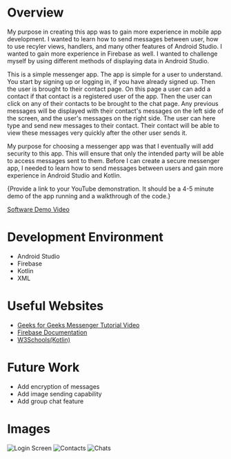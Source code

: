 # Overview

My purpose in creating this app was to gain more experience in mobile app development. I wanted to learn how to send messages between user, how to use recyler views, handlers, and many other features of Android Studio. I wanted to gain more experience in Firebase as well. I wanted to challenge myself by using different methods of displaying data in Android Studio.

This is a simple messenger app. The app is simple for a user to understand. You start by signing up or logging in, if you have already signed up. Then the user is brought to their contact page. On this page a user can add a contact if that contact is a registered user of the app. Then the user can click on any of their contacts to be brought to the chat page. Any previous messages will be displayed with their contact's messages on the left side of the screen, and the user's messages on the right side. The user can here type and send new messages to their contact. Their contact will be able to view these messages very quickly after the other user sends it.

My purpose for choosing a messenger app was that I eventually will add security to this app. This will ensure that only the intended party will be able to access messages sent to them. Before I can create a secure messenger app, I needed to learn how to send messages between users and gain more experience in Android Studio and Kotlin.

{Provide a link to your YouTube demonstration.  It should be a 4-5 minute demo of the app running and a walkthrough of the code.}

[Software Demo Video](http://youtube.link.goes.here)

# Development Environment

* Android Studio
* Firebase
* Kotlin
* XML

# Useful Websites

* [Geeks for Geeks Messenger Tutorial Video](https://www.youtube.com/watch?v=8Pv96bvBJL4)
* [Firebase Documentation](https://firebase.google.com/docs/)
* [W3Schools(Kotlin)](ttps://www.w3schools.com/kotlin/index.php)

# Future Work

* Add encryption of messages
* Add image sending capability
* Add group chat feature

# Images
![Login Screen](screen1.png)
![Contacts](screen2.png)
![Chats](screen3.png)

